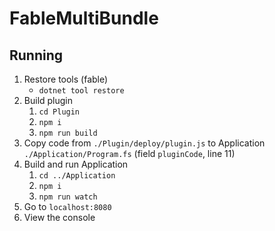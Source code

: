 # FableMultiBundle

## Running

1. Restore tools (fable) 
    * `dotnet tool restore`
2. Build plugin
    1. `cd Plugin`
    2. `npm i`
    3. `npm run build`
3. Copy code from `./Plugin/deploy/plugin.js` to Application `./Application/Program.fs` (field `pluginCode`, line 11)
4. Build and run Application
    1. `cd ../Application`
    2. `npm i`
    3. `npm run watch`
5. Go to `localhost:8080`
6. View the console
